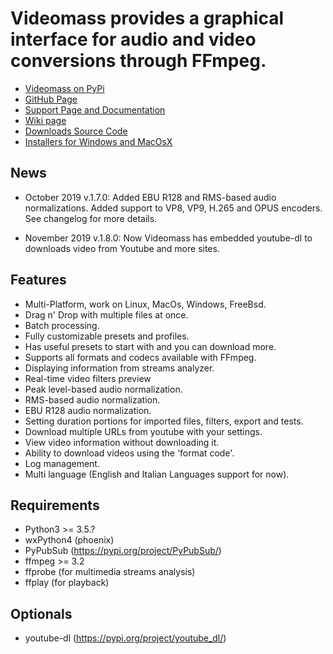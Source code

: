 # **Videomass** provides a graphical interface for audio and video conversions through FFmpeg. 

* [Videomass on PyPi](https://pypi.org/project/videomass/)
* [GitHub Page](https://github.com/jeanslack/Videomass)
* [Support Page and Documentation](http://jeanslack.github.io/Videomass)
* [Wiki page](https://github.com/jeanslack/Videomass/wiki)
* [Downloads Source Code](https://github.com/jeanslack/Videomass/releases)
* [Installers for Windows and MacOsX](https://sourceforge.net/projects/videomass2/)

## News

- October 2019 v.1.7.0: Added EBU R128 and RMS-based audio normalizations. 
  Added support to VP8, VP9, H.265 and OPUS encoders. See changelog for 
  more details.

- November 2019 v.1.8.0: Now Videomass has embedded youtube-dl to downloads
  video from Youtube and more sites.

## Features

- Multi-Platform, work on Linux, MacOs, Windows, FreeBsd.
- Drag n' Drop with multiple files at once.
- Batch processing.
- Fully customizable presets and profiles.
- Has useful presets to start with and you can download more.
- Supports all formats and codecs available with FFmpeg.
- Displaying information from streams analyzer.
- Real-time video filters preview
- Peak level-based audio normalization.
- RMS-based audio normalization.
- EBU R128 audio normalization.
- Setting duration portions for imported files, filters, export and tests.
- Download multiple URLs from youtube with your settings.
- View video information without downloading it.
- Ability to download videos using the 'format code'.
- Log management.
- Multi language (English and Italian Languages support for now).

## Requirements
   
- Python3  >= 3.5.?
- wxPython4 (phoenix) 
- PyPubSub (https://pypi.org/project/PyPubSub/)
- ffmpeg >= 3.2   
- ffprobe (for multimedia streams analysis)  
- ffplay (for playback)

## Optionals 

- youtube-dl (https://pypi.org/project/youtube_dl/)

